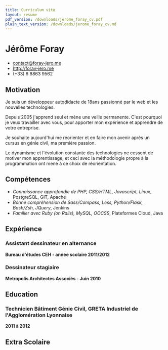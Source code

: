 ```yaml
---
title: Curriculum vitæ
layout: resume
pdf_version: /downloads/jerome_foray_cv.pdf
plain_text_version: /downloads/jerome_foray_cv.md
---
```


Jérôme Foray
============

* <contact@foray-jero.me> 
* <http://foray-jero.me> 
* (+33) 6 8863 9562


Motivation
----------

Je suis un développeur autodidacte de 18ans passionné par le web et les nouvelles technologies.

Depuis 2005 j'apprend seul et mène une veille permanente.
C'est pourquoi je veux travailler avec vous, pour apporter mon expérience et apprendre de votre entreprise.

Je souhaite aujourd'hui me réorienter et en faire mon avenir après un cursus en génie civil, ma première passion.

Le dynamisme et l'évolution constante des technologies ne cessent de motiver mon apprentissage, et ceci avec la méthodologie propre à la programmation ont mené à ce choix de réorientation.


Compétences
-----------

* _Connaissance approfondie de PHP, CSS/HTML, Javascript, Linux_, PostgreSQL,
  GIT, Apache
* _Bonne compréhension de Sass/Compass, Less, Python/Flask, Bash/Zsh, 
   JQuery_, Jenkins
* _Familier avec Ruby (on Rails), MySQL, OOCSS_,
  Plateformes Cloud, Java


Expérience
----------

### Assistant dessinateur en alternance
__Bureau d'études CEH - année scolaire 2011/2012__


### Dessinateur stagiaire
__Metropolis Architectes Associés - Juin 2010__


Education
---------

### Technicien Bâtiment Génie Civil, GRETA Industriel de l'Agglomération Lyonnaise
__2011 à 2012__


Extra Scolaire
--------------

